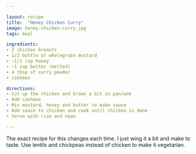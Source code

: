 ```yaml
---

layout: recipe
title:  "Honey Chicken Curry"
image: honey-chicken-curry.jpg
tags: meal

ingredients:
- 2 chicken breasts
- 1/2 bottle of wholegrain mustard
- ~1/2 cup honey
- ~1 cup butter (melted)
- 4 tbsp of curry powder
- cashews

directions:
- Cut up the chicken and brown a bit in pan/wok
- Add cashews
- Mix mustard, honey and butter to make sauce
- Add sauce to chicken and cook until chicken is done
- Serve with rice and naan

---
```


The exact recipe for this changes each time. I just wing it a bit and make to taste.
Use lentils and chickpeas instead of chicken to make it vegetarian.
